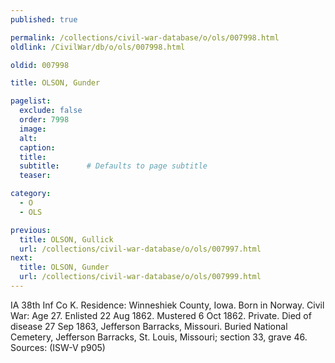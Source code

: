 ```yaml
---
published: true

permalink: /collections/civil-war-database/o/ols/007998.html
oldlink: /CivilWar/db/o/ols/007998.html

oldid: 007998

title: OLSON, Gunder

pagelist:
  exclude: false
  order: 7998
  image: 
  alt:
  caption:
  title:
  subtitle:      # Defaults to page subtitle
  teaser:

category: 
  - O 
  - OLS

previous:
  title: OLSON, Gullick
  url: /collections/civil-war-database/o/ols/007997.html  
next:
  title: OLSON, Gunder
  url: /collections/civil-war-database/o/ols/007999.html   
---
```

IA 38th Inf Co K. Residence: Winneshiek County, Iowa. Born in Norway. Civil War: Age 27. Enlisted 22 Aug 1862. Mustered 6 Oct 1862. Private. Died of disease 27 Sep 1863, Jefferson Barracks, Missouri. Buried National Cemetery, Jefferson Barracks, St. Louis, Missouri; section 33, grave 46. Sources: (ISW-V p905)